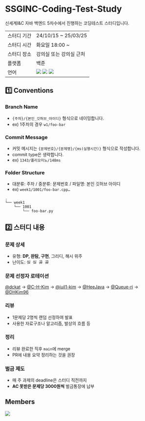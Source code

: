 # SSGINC-Coding-Test-Study
신세계I&C 자바 백엔드 5차수에서 진행하는 코딩테스트 스터디입니다.

<table>
  <tr>
    <td>스터디 기간</td>
    <td>24/10/15 ~ 25/03/25</td>
  </tr>
  <tr>
    <td>스터디 시간</td>
    <td>화요일 18:00 ~</td>
  </tr>
  <tr>
    <td>스터디 장소</td>
    <td>강의실 또는 강의실 근처</td>
  </tr>
  <tr>
    <td>플랫폼</td>
    <td>백준</td>
  </tr>
  <tr>
    <td>언어</td>
    <td>
        <img src="https://img.shields.io/badge/c++-%2300599C.svg?style=for-the-badge&logo=c%2B%2B&logoColor=white">
        <img src="https://img.shields.io/badge/Python-3776AB?style=for-the-badge&logo=python&logoColor=white">
        <img src="https://img.shields.io/badge/java-%23ED8B00.svg?style=for-the-badge&logo=openjdk&logoColor=white">
    </td>
  </tr>
</table>

## 1️⃣ Conventions
### Branch Name
- `{주차}/{본인_깃허브_아이디}` 형식으로 네이밍합니다.
- ex) 1주차의 경우 `w1/foo-bar`

### Commit Message
- 커밋 메시지는 `{문제번호}/{문제명}/{ms(실행시간)}` 형식으로 작성합니다.
- commit type은 생략합니다.
- ex) `1343/폴리오미노/148ms`

### Folder Structure
- 대분류: 주차 / 중분류: 문제번호 / 파일명: 본인 깃허브 아이디
- ex) `week1/1001/foo-bar.cpp…`
```
.
└── week1
    └── 1001
        └── foo-bar.py
```


## 2️⃣ 스터디 내용
### 문제 상세
- 유형: **DP, 완탐, 구현**, 그리디, 해시 위주
- 난이도: 
<img src="https://static.solved.ac/tier_small/9.svg" alt="실버2" style="width:16px;height:auto;"> <img src="https://static.solved.ac/tier_small/10.svg" alt="실버1" style="width:16px;height:auto;"> <img src="https://static.solved.ac/tier_small/11.svg" alt="골드5" style="width:16px;height:auto;"> <img src="https://static.solved.ac/tier_small/12.svg" alt="골드4" style="width:16px;height:auto;">

### 문제 선정자 로테이션
[@dckat](https://github.com/dckat) -> 
[@C-H-Kim](https://github.com/C-H-Kim) -> 
[@juil1-kim](https://github.com/juil1-kim) -> 
[@HeeJava](https://github.com/HeeJava) -> 
[@Queue-ri](https://github.com/Queue-ri) -> 
[@DHKim96](https://github.com/DHKim96)

### 리뷰
- 1문제당 2명씩 랜덤 선정하여 발표
- 사용한 자료구조나 알고리즘, 발상의 흐름 등

### 정리
- 리뷰 완료한 직후 `main`에 merge
- PR에 내용 요약 정리하는 것을 권장

### 벌금 제도
- 매 주 과제의 deadline은 스터디 직전까지
- **AC 못받은 문제당 3000원씩** 벌금통장에 납부


## Members

<a href="https://github.com/SSGINCStudy/coding-test-study/graphs/contributors">
  <img src="https://contrib.rocks/image?repo=SSGINCStudy/coding-test-study" />
</a>